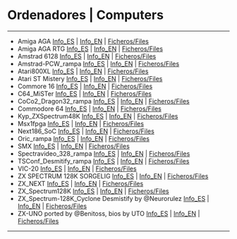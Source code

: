 # Ordenadores | Computers 

---------------------------------
* Amiga AGA [Info_ES](https://github.com/neptuno-fpga/Binaries/blob/main/Computers/ZZ--Infocomputer/Minimig_ES.md) | [Info_EN](https://github.com/neptuno-fpga/Binaries/blob/main/Computers/ZZ--Infocomputer/Minimig_EN.md) | [Ficheros/Files](https://github.com/neptuno-fpga/Binaries/tree/main/Computers/Amiga_Aga)
* Amiga AGA RTG [Info_ES](https://github.com/neptuno-fpga/Binaries/blob/main/Computers/ZZ--Infocomputer/Minimig_rtg_ES.md) | [Info_EN](https://github.com/neptuno-fpga/Binaries/blob/main/Computers/ZZ--Infocomputer/Minimig_rtg_EN.md) | [Ficheros/Files](https://github.com/neptuno-fpga/Binaries/tree/main/Computers/Amiga_Aga_RTG)
* Amstrad 6128 [Info_ES](https://github.com/neptuno-fpga/Binaries/blob/main/Computers/ZZ--Infocomputer/Amstrad_6128_ES.md) | [Info_EN](https://github.com/neptuno-fpga/Binaries/blob/main/Computers/ZZ--Infocomputer/Amstrad_6128_EN.md) | [Ficheros/Files](https://github.com/neptuno-fpga/Binaries/tree/main/Computers/Amstrad_6128)
* Amstrad-PCW_rampa [Info_ES](https://github.com/neptuno-fpga/Binaries/blob/main/Computers/ZZ--Infocomputer/Amstrad-PCW_ES.md) | [Info_EN](https://github.com/neptuno-fpga/Binaries/blob/main/Computers/ZZ--Infocomputer/Amstrad-PCW_EN.md) | [Ficheros/Files](https://github.com/neptuno-fpga/Binaries/tree/main/Computers/Amstrad-PCW_rampa)
* Atari800XL [Info_ES](https://github.com/neptuno-fpga/Binaries/blob/main/Computers/ZZ--Infocomputer/Atari800XL_ES.md) | [Info_EN](https://github.com/neptuno-fpga/Binaries/blob/main/Computers/ZZ--Infocomputer/Atari800XL_EN.md) | [Ficheros/Files](https://github.com/neptuno-fpga/Binaries/tree/main/Computers/Atari800XL)
* Atari ST Mistery [Info_ES]() | [Info_EN]() | [Ficheros/Files]()
* Commore 16 [Info_ES](https://github.com/neptuno-fpga/Binaries/blob/main/Computers/ZZ--Infocomputer/C16_ES.md) | [Info_EN](https://github.com/neptuno-fpga/Binaries/blob/main/Computers/ZZ--Infocomputer/C16_EN.md) | [Ficheros/Files](https://github.com/neptuno-fpga/Binaries/tree/main/Computers/C16)
* C64_MiSTer [Info_ES](https://github.com/neptuno-fpga/Binaries/blob/main/Computers/ZZ--Infocomputer/C64_MiSTer_ES.md) | [Info_EN](https://github.com/neptuno-fpga/Binaries/blob/main/Computers/ZZ--Infocomputer/C64_MiSTer_EN.md) | [Ficheros/Files](https://github.com/neptuno-fpga/Binaries/tree/main/Computers/C64_MiSTer)
* CoCo2_Dragon32_rampa [Info_ES](https://github.com/neptuno-fpga/Binaries/blob/main/Computers/ZZ--Infocomputer/CoCo2_Dragon32_ES.md) | [Info_EN](https://github.com/neptuno-fpga/Binaries/blob/main/Computers/ZZ--Infocomputer/CoCo2_Dragon32_EN.md) | [Ficheros/Files](https://github.com/neptuno-fpga/Binaries/tree/main/Computers/Coco2_Dragon32_rampa)
* Commodore 64 [Info_ES](https://github.com/neptuno-fpga/Binaries/blob/main/Computers/ZZ--Infocomputer/Commodore64_ES.md) | [Info_EN](https://github.com/neptuno-fpga/Binaries/blob/main/Computers/ZZ--Infocomputer/Commodore64_EN.md) | [Ficheros/Files](https://github.com/neptuno-fpga/Binaries/tree/main/Computers/Commodore%2064)
* Kyp_ZXSpectrum48K [Info_ES](https://github.com/neptuno-fpga/Binaries/blob/main/Computers/ZZ--Infocomputer/KypZX48_ES.md) | [Info_EN](https://github.com/neptuno-fpga/Binaries/blob/main/Computers/ZZ--Infocomputer/KypZX48_EN.md) | [Ficheros/Files](https://github.com/neptuno-fpga/Binaries/tree/main/Computers/Kyp_ZXSpectrum48K)
* Msx1fpga [Info_ES](https://github.com/neptuno-fpga/Binaries/blob/main/Computers/ZZ--Infocomputer/Msx1fpga_ES.md) | [Info_EN](https://github.com/neptuno-fpga/Binaries/blob/main/Computers/ZZ--Infocomputer/Msx1fpga_EN.md) | [Ficheros/Files](https://github.com/neptuno-fpga/Binaries/tree/main/Computers/Msx1fpga)
* Next186_SoC [Info_ES](https://github.com/neptuno-fpga/Binaries/blob/main/Computers/ZZ--Infocomputer/Next186_SoC_ES.md) | [Info_EN](https://github.com/neptuno-fpga/Binaries/blob/main/Computers/ZZ--Infocomputer/Next186_SoC_EN.md) | [Ficheros/Files](https://github.com/neptuno-fpga/Binaries/tree/main/Computers/Next186_SoC)
* Oric_rampa [Info_ES](https://github.com/neptuno-fpga/Binaries/blob/main/Computers/ZZ--Infocomputer/Oric_Rampa_ES.md) | [Info_EN](https://github.com/neptuno-fpga/Binaries/blob/main/Computers/ZZ--Infocomputer/Oric_Rampa_EN.md) | [Ficheros/Files](https://github.com/neptuno-fpga/Binaries/tree/main/Computers/Oric_rampa)
* SMX [Info_ES](https://github.com/neptuno-fpga/Binaries/blob/main/Computers/ZZ--Infocomputer/SMX_ES.md) | [Info_EN](https://github.com/neptuno-fpga/Binaries/blob/main/Computers/ZZ--Infocomputer/SMX_EN.md) | [Ficheros/Files](https://github.com/neptuno-fpga/Binaries/tree/main/Computers/SMX)
* Spectravideo_328_rampa [Info_ES](https://github.com/neptuno-fpga/Binaries/blob/main/Computers/ZZ--Infocomputer/Spectravideo_328_ES.md) | [Info_EN](https://github.com/neptuno-fpga/Binaries/blob/main/Computers/ZZ--Infocomputer/Spectravideo_328_EN.md) | [Ficheros/Files](https://github.com/neptuno-fpga/Binaries/tree/main/Computers/Spectravideo_328_rampa)
* TSConf_Desmitify_rampa [Info_ES](https://github.com/neptuno-fpga/Binaries/blob/main/Computers/ZZ--Infocomputer/TSConf_Demistify_ES.md) | [Info_EN](https://github.com/neptuno-fpga/Binaries/blob/main/Computers/ZZ--Infocomputer/TSConf_Demistify_EN.md) | [Ficheros/Files](https://github.com/neptuno-fpga/Binaries/tree/main/Computers/TSConf_Demistify_rampa)
* VIC-20 [Info_ES](https://github.com/neptuno-fpga/Binaries/blob/main/Computers/ZZ--Infocomputer/VIC-20_ES.md) | [Info_EN](https://github.com/neptuno-fpga/Binaries/blob/main/Computers/ZZ--Infocomputer/VIC-20_EN.md) | [Ficheros/Files](https://github.com/neptuno-fpga/Binaries/tree/main/Computers/VIC-20)
* ZX SPECTRUM 128K SORGELIG [Info_ES](https://github.com/neptuno-fpga/Binaries/blob/main/Computers/ZZ--Infocomputer/ZXSPECTRUM128KSORGELIEG_ES.md) | [Info_EN](https://github.com/neptuno-fpga/Binaries/blob/main/Computers/ZZ--Infocomputer/ZXSPECTRUM128KSORGELIEG_EN.md) | [Ficheros/Files](https://github.com/neptuno-fpga/Binaries/tree/main/Computers/ZX%20SPECTRUM%20128K%20SORGELIG)
* ZX_NEXT [Info_ES](https://github.com/neptuno-fpga/Binaries/blob/main/Computers/ZZ--Infocomputer/ZX_NEXT_ES.md) | [Info_EN](https://github.com/neptuno-fpga/Binaries/blob/main/Computers/ZZ--Infocomputer/ZX_NEXT_EN.md) | [Ficheros/Files](https://github.com/neptuno-fpga/Binaries/tree/main/Computers/ZX_NEXT)
* ZX_Spectrum128K [Info_ES](https://github.com/neptuno-fpga/Binaries/blob/main/Computers/ZZ--Infocomputer/ZX_Spectrum128K_ES.md) | [Info_EN](https://github.com/neptuno-fpga/Binaries/blob/main/Computers/ZZ--Infocomputer/ZX_Spectrum128K_EN.md) | [Ficheros/Files](https://github.com/neptuno-fpga/Binaries/tree/main/Computers/ZX_Spectrum128K)
* ZX_Spectrum-128K_Cyclone Desmistify by @Neurorulez [Info_ES](https://github.com/neptuno-fpga/Binaries/blob/main/Computers/ZZ--Infocomputer/ZX_Spectrum-128K_Cyclone_Desmistify_ES.md) | [Info_EN](https://github.com/neptuno-fpga/Binaries/blob/main/Computers/ZZ--Infocomputer/ZX_Spectrum-128K_Cyclone_Desmistify_EN.md) | [Ficheros/Files](https://github.com/neptuno-fpga/Binaries/tree/main/Computers/ZX_Spectrum-128K_Cyclone_Demistify_neuro)
* ZX-UNO ported by @Benitoss, bios by UTO [Info_ES](https://github.com/neptuno-fpga/Binaries/blob/main/Computers/ZZ--Infocomputer/ZX-UNO_ES.md) | [Info_EN](https://github.com/neptuno-fpga/Binaries/blob/main/Computers/ZZ--Infocomputer/ZX-UNO_EN.md) | [Ficheros/Files](https://github.com/neptuno-fpga/Binaries/tree/main/Computers/ZXUNO)
----------------------------------
